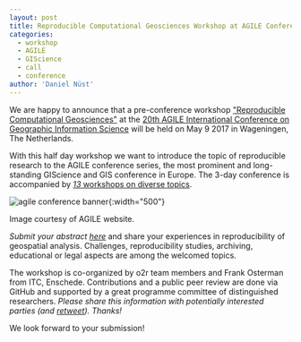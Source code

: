 ```yaml
---
layout: post
title: Reproducible Computational Geosciences Workshop at AGILE Conference
categories:
  - workshop
  - AGILE
  - GIScience
  - call
  - conference
author: 'Daniel Nüst'
---
```


We are happy to announce that a pre-conference workshop ["Reproducible Computational Geosciences"](https://o2r.info/agile-2017/) at the [20th AGILE International Conference on Geographic Information Science](https://agile-online.org/index.php/home-2017) will be held on May 9 2017 in Wageningen, The Netherlands.

With this half day workshop we want to introduce the topic of reproducible research to the AGILE conference series, the most prominent and long-standing GIScience and GIS conference in Europe.
The 3-day conference is accompanied by [_13_ workshops on diverse topics](https://agile-online.org/index.php/programme-2017/agile-workshops-2017).

![agile conference banner](https://agile-online.org/images/stories/banner/AGILE2017-Wageningen.png){:width="500"}
<p class="attributionInlineImage">Image courtesy of AGILE website.</p>

*Submit your abstract [here](https://o2r.info/agile-2017/)* and share your experiences in reproducibility of geospatial analysis. Challenges, reproducibility studies, archiving, educational or legal aspects are among the welcomed topics.

The workshop is co-organized by o2r team members and Frank Osterman from ITC, Enschede. Contributions and a public peer review are done via GitHub and supported by a great programme committee of distinguished researchers. _Please share this information with potentially interested parties (and [retweet](https://twitter.com/o2r_project/status/811967235082293248)). Thanks!_

We look forward to your submission!
